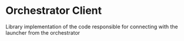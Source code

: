 # Orchestrator Client

Library implementation of the code responsible for connecting with the launcher
from the orchestrator
